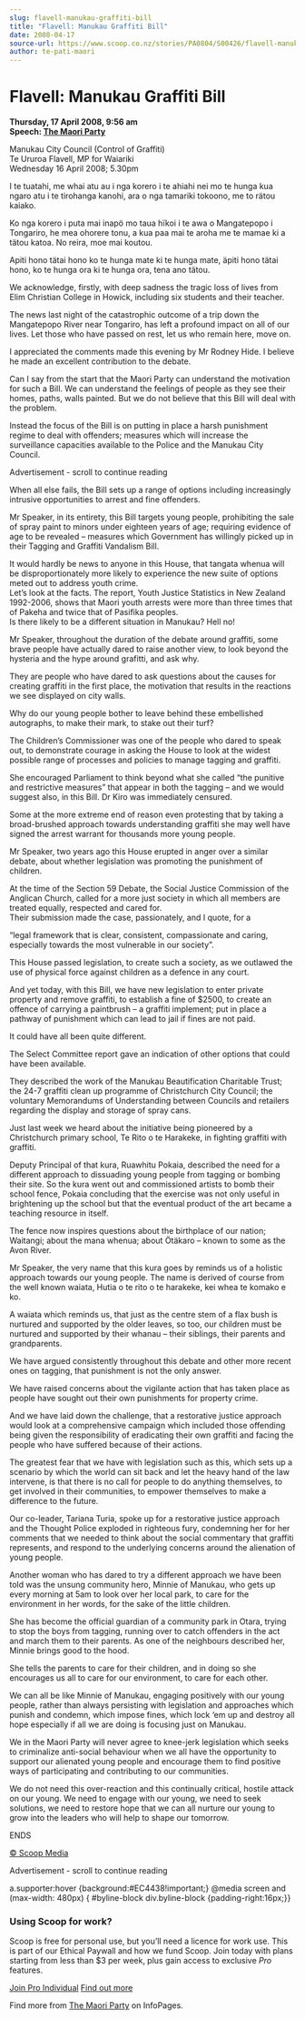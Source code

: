 ```yaml
---
slug: flavell-manukau-graffiti-bill
title: "Flavell: Manukau Graffiti Bill"
date: 2008-04-17
source-url: https://www.scoop.co.nz/stories/PA0804/S00426/flavell-manukau-graffiti-bill.htm
author: te-pati-maori
---
```

Flavell: Manukau Graffiti Bill
==============================

**Thursday, 17 April 2008, 9:56 am**  
**Speech: [The Maori Party](https://info.scoop.co.nz/The_Maori_Party)**

Manukau City Council (Control of Graffiti)  
Te Ururoa Flavell, MP for Waiariki  
Wednesday 16 April 2008; 5.30pm

I te tuatahi, me whai atu au i nga korero i te ahiahi nei mo te hunga kua ngaro atu i te tirohanga kanohi, ara o nga tamariki tokoono, me to rätou kaiako.

Ko nga korero i puta mai inapö mo taua hïkoi i te awa o Mangatepopo i Tongariro, he mea ohorere tonu, a kua paa mai te aroha me te mamae ki a tätou katoa. No reira, moe mai koutou.

Apiti hono tätai hono ko te hunga mate ki te hunga mate, äpiti hono tätai hono, ko te hunga ora ki te hunga ora, tena ano tätou.

We acknowledge, firstly, with deep sadness the tragic loss of lives from Elim Christian College in Howick, including six students and their teacher.

The news last night of the catastrophic outcome of a trip down the Mangatepopo River near Tongariro, has left a profound impact on all of our lives. Let those who have passed on rest, let us who remain here, move on.

I appreciated the comments made this evening by Mr Rodney Hide. I believe he made an excellent contribution to the debate.

Can I say from the start that the Maori Party can understand the motivation for such a Bill. We can understand the feelings of people as they see their homes, paths, walls painted. But we do not believe that this Bill will deal with the problem.

Instead the focus of the Bill is on putting in place a harsh punishment regime to deal with offenders; measures which will increase the surveillance capacities available to the Police and the Manukau City Council.

Advertisement - scroll to continue reading





When all else fails, the Bill sets up a range of options including increasingly intrusive opportunities to arrest and fine offenders.

Mr Speaker, in its entirety, this Bill targets young people, prohibiting the sale of spray paint to minors under eighteen years of age; requiring evidence of age to be revealed – measures which Government has willingly picked up in their Tagging and Graffiti Vandalism Bill.

It would hardly be news to anyone in this House, that tangata whenua will be disproportionately more likely to experience the new suite of options meted out to address youth crime.  
Let’s look at the facts. The report, Youth Justice Statistics in New Zealand 1992-2006, shows that Maori youth arrests were more than three times that of Pakeha and twice that of Pasifika peoples.  
Is there likely to be a different situation in Manukau? Hell no!

Mr Speaker, throughout the duration of the debate around graffiti, some brave people have actually dared to raise another view, to look beyond the hysteria and the hype around grafitti, and ask why.

They are people who have dared to ask questions about the causes for creating graffiti in the first place, the motivation that results in the reactions we see displayed on city walls.

Why do our young people bother to leave behind these embellished autographs, to make their mark, to stake out their turf?

The Children’s Commissioner was one of the people who dared to speak out, to demonstrate courage in asking the House to look at the widest possible range of processes and policies to manage tagging and graffiti.

She encouraged Parliament to think beyond what she called “the punitive and restrictive measures” that appear in both the tagging – and we would suggest also, in this Bill. Dr Kiro was immediately censured.

Some at the more extreme end of reason even protesting that by taking a broad-brushed approach towards understanding graffiti she may well have signed the arrest warrant for thousands more young people.

Mr Speaker, two years ago this House erupted in anger over a similar debate, about whether legislation was promoting the punishment of children.

At the time of the Section 59 Debate, the Social Justice Commission of the Anglican Church, called for a more just society in which all members are treated equally, respected and cared for.  
Their submission made the case, passionately, and I quote, for a

“legal framework that is clear, consistent, compassionate and caring, especially towards the most vulnerable in our society”.

  
This House passed legislation, to create such a society, as we outlawed the use of physical force against children as a defence in any court.

And yet today, with this Bill, we have new legislation to enter private property and remove graffiti, to establish a fine of $2500, to create an offence of carrying a paintbrush – a graffiti implement; put in place a pathway of punishment which can lead to jail if fines are not paid.

It could have all been quite different.

The Select Committee report gave an indication of other options that could have been available.

They described the work of the Manukau Beautification Charitable Trust; the 24-7 graffiti clean up programme of Christchurch City Council; the voluntary Memorandums of Understanding between Councils and retailers regarding the display and storage of spray cans.

Just last week we heard about the initiative being pioneered by a Christchurch primary school, Te Rito o te Harakeke, in fighting graffiti with graffiti.

Deputy Principal of that kura, Ruawhitu Pokaia, described the need for a different approach to dissuading young people from tagging or bombing their site. So the kura went out and commissioned artists to bomb their school fence, Pokaia concluding that the exercise was not only useful in brightening up the school but that the eventual product of the art became a teaching resource in itself.

The fence now inspires questions about the birthplace of our nation; Waitangi; about the mana whenua; about Ötäkaro – known to some as the Avon River.

Mr Speaker, the very name that this kura goes by reminds us of a holistic approach towards our young people. The name is derived of course from the well known waiata, Hutia o te rito o te harakeke, kei whea te komako e ko.

A waiata which reminds us, that just as the centre stem of a flax bush is nurtured and supported by the older leaves, so too, our children must be nurtured and supported by their whanau – their siblings, their parents and grandparents.

We have argued consistently throughout this debate and other more recent ones on tagging, that punishment is not the only answer.

We have raised concerns about the vigilante action that has taken place as people have sought out their own punishments for property crime.

And we have laid down the challenge, that a restorative justice approach would look at a comprehensive campaign which included those offending being given the responsibility of eradicating their own graffiti and facing the people who have suffered because of their actions.

The greatest fear that we have with legislation such as this, which sets up a scenario by which the world can sit back and let the heavy hand of the law intervene, is that there is no call for people to do anything themselves, to get involved in their communities, to empower themselves to make a difference to the future.

Our co-leader, Tariana Turia, spoke up for a restorative justice approach and the Thought Police exploded in righteous fury, condemning her for her comments that we needed to think about the social commentary that graffiti represents, and respond to the underlying concerns around the alienation of young people.

Another woman who has dared to try a different approach we have been told was the unsung community hero, Minnie of Manukau, who gets up every morning at 5am to look over her local park, to care for the environment in her words, for the sake of the little children.

She has become the official guardian of a community park in Otara, trying to stop the boys from tagging, running over to catch offenders in the act and march them to their parents. As one of the neighbours described her, Minnie brings good to the hood.

She tells the parents to care for their children, and in doing so she encourages us all to care for our environment, to care for each other.

We can all be like Minnie of Manukau, engaging positively with our young people, rather than always persisting with legislation and approaches which punish and condemn, which impose fines, which lock ‘em up and destroy all hope especially if all we are doing is focusing just on Manukau.

We in the Maori Party will never agree to knee-jerk legislation which seeks to criminalize anti-social behaviour when we all have the opportunity to support our alienated young people and encourage them to find positive ways of participating and contributing to our communities.

We do not need this over-reaction and this continually critical, hostile attack on our young. We need to engage with our young, we need to seek solutions, we need to restore hope that we can all nurture our young to grow into the leaders who will help to shape our tomorrow.

  
ENDS

[© Scoop Media](http://www.scoop.co.nz/about/terms.html)  

Advertisement - scroll to continue reading



a.supporter:hover {background:#EC4438!important;} @media screen and (max-width: 480px) { #byline-block div.byline-block {padding-right:16px;}}

### Using Scoop for work?

Scoop is free for personal use, but you’ll need a licence for work use. This is part of our Ethical Paywall and how we fund Scoop. Join today with plans starting from less than $3 per week, plus gain access to exclusive _Pro_ features.  
  
[Join Pro Individual](https://pro.scoop.co.nz/Individual/?from=ProIn24) [Find out more](https://pro.scoop.co.nz/using-scoop-for-work/?from=ProIn24)

Find more from [The Maori Party](https://info.scoop.co.nz/The_Maori_Party) on InfoPages.
